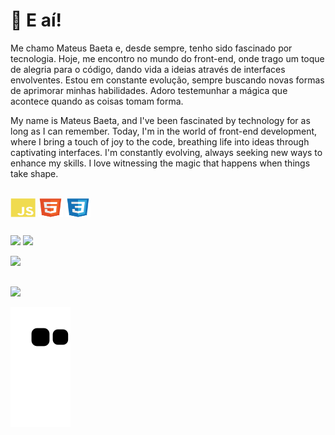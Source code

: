 # 👋 E aí!

 Me chamo Mateus Baeta e, desde sempre, tenho sido fascinado por tecnologia. Hoje, me encontro no mundo do front-end, onde trago um toque de alegria para o código, dando vida a ideias através de interfaces envolventes. Estou em constante evolução, sempre buscando novas formas de aprimorar minhas habilidades. Adoro testemunhar a mágica que acontece quando as coisas tomam forma.

 My name is Mateus Baeta, and I've been fascinated by technology for as long as I can remember. Today, I'm in the world of front-end development, where I bring a touch of joy to the code, breathing life into ideas through captivating interfaces. I'm constantly evolving, always seeking new ways to enhance my skills. I love witnessing the magic that happens when things take shape.
 
 
 <div style="display: inline_block"><br>
     <img align="center" alt="Js" height="30" width="40" src="https://raw.githubusercontent.com/devicons/devicon/master/icons/javascript/javascript-plain.svg">
     <img align="center" alt="HTML" height="30" width="40" src="https://raw.githubusercontent.com/devicons/devicon/master/icons/html5/html5-original.svg">
     <img align="center" alt="CSS" height="30" width="40" src="https://raw.githubusercontent.com/devicons/devicon/master/icons/css3/css3-original.svg">
</div>

##

<img src="https://github-readme-stats-wheat-two-53.vercel.app/api?username=BaetMateus&theme=dark&hide_border=false&include_all_commits=false&count_private=false"  width="364px" />                    <img src="https://github-readme-streak-stats.herokuapp.com/?user=BaetMateus&theme=dark&hide_border=false"  width="400px" />



![](https://github-readme-stats-wheat-two-53.vercel.app/api/top-langs/?username=BaetMateus&theme=neon&hide_border=false&include_all_commits=false&count_private=false&layout=compact)

## 

<div>
 <a href="https://www.linkedin.com/in/mateus-baeta-1a039b279/" target="_blank"><img src="https://img.shields.io/badge/-LinkedIn-%230077B5?style=for-the-badge&logo=linkedin&logoColor=white" target="_blank"></a> 
</div>



![snake gif](https://github.com/Baetmateus/Baetmateus/blob/output/github-contribution-grid-snake.svg)

